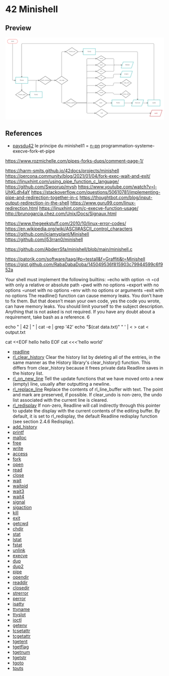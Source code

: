 # 42 Minishell

## Preview
![](imgs/minishell.png)


## References
- [paysdu42](http://i.paysdu42.fr/?page=minishell.c) le principe du minishell1
= [n-pn](https://n-pn.fr/t/2318-c--programmation-systeme-execve-fork-et-pipe) programmation-systeme-execve-fork-et-pipe

https://www.rozmichelle.com/pipes-forks-dups/comment-page-1/



https://harm-smits.github.io/42docs/projects/minishell
https://percona.community/blog/2021/01/04/fork-exec-wait-and-exit/
https://linuxhint.com/using_pipe_function_c_language/
https://github.com/Swoorup/mysh
https://www.youtube.com/watch?v=l-UhKLdh4aY
https://stackoverflow.com/questions/50610781/implementing-pipe-and-redirection-together-in-c
https://thoughtbot.com/blog/input-output-redirection-in-the-shell
https://www.guru99.com/linux-redirection.html
https://linuxhint.com/c-execve-function-usage/
http://brunogarcia.chez.com/Unix/Docs/Signaux.html


https://www.thegeekstuff.com/2010/10/linux-error-codes/
https://en.wikipedia.org/wiki/ASCII#ASCII_control_characters
https://github.com/iciamyplant/Minishell
https://github.com/j53rran0/minishell


https://github.com/AbderrSfa/minishell/blob/main/minishell.c

https://patorjk.com/software/taag/#p=testall&f=Graffiti&t=Minishell
https://gist.github.com/RabaDabaDoba/145049536f815903c79944599c6f952a


Your shell must implement the following builtins:
◦echo with option -n
◦cd with only a relative or absolute path
◦pwd with no options
◦export with no options
◦unset with no options
◦env with no options or arguments
◦exit with no options
The readline() function can cause memory leaks. You don’t have to fix them. But
that doesn’t mean your own code, yes the code you wrote, can have memory
leaks.
You should limit yourself to the subject description. Anything that
is not asked is not required.
If you have any doubt about a requirement, take bash as a reference.
6

echo " | 42 | " | cat -e | grep '42'
echo "$(cat data.txt)"
" ' | < >
cat < output.txt

cat <<EOF hello hello EOF
cat <<<'hello world'

- [readline](https://man7.org/linux/man-pages/man3/readline.3.html)
- [rl_clear_history]() Clear the history list by deleting all of the entries, in the same manner as the History library's clear_history() function. This differs from clear_history because it frees private data Readline saves in the history list. 
- [rl_on_new_line]() Tell the update functions that we have moved onto a new (empty) line, usually after outputting a newline. 
- [rl_replace_line]() Replace the contents of rl_line_buffer with text. The point and mark are preserved, if possible. If clear_undo is non-zero, the undo list associated with the current line is cleared. 
- [rl_redisplay]() If non-zero, Readline will call indirectly through this pointer to update the display with the current contents of the editing buffer. By default, it is set to rl_redisplay, the default Readline redisplay function (see section 2.4.6 Redisplay). 
- [add_history]()
- [printf]() 
- [malloc]() 
- [free]() 
- [write](https://man7.org/linux/man-pages/man2/write.2.html) 
- [access](https://man7.org/linux/man-pages/man2/access.2.html) 
- [fork](https://man7.org/linux/man-pages/man2/fork.2.html) 
- [open](https://man7.org/linux/man-pages/man2/open.2.html) 
- [read](https://man7.org/linux/man-pages/man2/read.2.html) 
- [close](https://man7.org/linux/man-pages/man2/close.2.html) 
- [wait](https://man7.org/linux/man-pages/man2/wait.2.html) 
- [waitpid]()  
- [wait3]()  
- [wait4]() 
- [signal]() 
- [sigaction]()  
- [kill]()  
- [exit]()  
- [getcwd]()  
- [chdir]()  
- [stat]() 
- [lstat]()  
- [fstat]()  
- [unlink](https://man7.org/linux/man-pages/man2/unlink.2.html)  
- [execve](https://man7.org/linux/man-pages/man2/execve.2.html)  
- [dup]()  
- [dup2]()  
- [pipe](https://man7.org/linux/man-pages/man7/pipe.7.html) 
- [opendir]()  
- [readdir]()  
- [closedir]()  
- [strerror]()  
- [perror](https://www.tutorialspoint.com/c_standard_library/c_function_perror.htm) 
- [isatty]()  
- [ttyname]()  
- [ttyslot]()  
- [ioctl]()  
- [getenv]()  
- [tcsetattr]() 
- [tcgetattr]()  
- [tgetent]()  
- [tgetflag]()  
- [tgetnum]()  
- [tgetstr]() 
- [tgoto]()  
- [tputs]() 